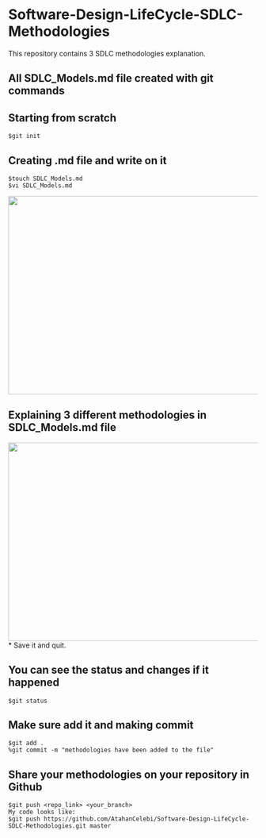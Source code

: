 # Software-Design-LifeCycle-SDLC-Methodologies
This repository contains 3 SDLC methodologies explanation.
## All SDLC_Models.md file created with git commands
## Starting from scratch 
    $git init
## Creating .md file and write on it    
    $touch SDLC_Models.md
    $vi SDLC_Models.md
    
<img src="https://i.hizliresim.com/Yszery.png"  width="700" height="400">

## Explaining 3 different methodologies in SDLC_Models.md file
<img src="https://i.hizliresim.com/DsAjmU.png"  width="700" height="400">
* Save it and quit. 

## You can see the status and changes if it happened
    $git status
## Make sure add it and making commit
    $git add .
    %git commit -m "methodologies have been added to the file"

## Share your methodologies on your repository in Github
    $git push <repo_link> <your_branch>
    My code looks like:
    $git push https://github.com/AtahanCelebi/Software-Design-LifeCycle-SDLC-Methodologies.git master
    
   
    
     
